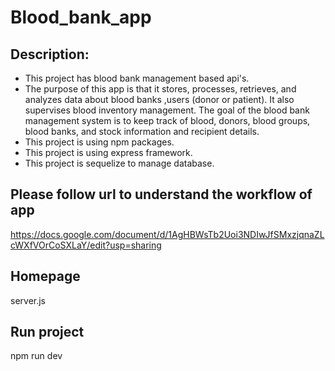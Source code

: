 # Blood_bank_app

## Description:

- This project has blood bank management based api's.
- The purpose of this app is that it stores, processes, retrieves, and analyzes data about blood banks ,users (donor or patient). It also supervises blood inventory management. The goal of the blood bank management system is to keep track of blood, donors, blood groups, blood banks, and stock information and recipient details.
- This project is using npm packages.
- This project is using express framework.
- This project is sequelize to manage database.

## Please follow url to understand the workflow of app
https://docs.google.com/document/d/1AgHBWsTb2Uoi3NDIwJfSMxzjqnaZLcWXfVOrCoSXLaY/edit?usp=sharing

## Homepage
server.js
## Run project
npm run dev

